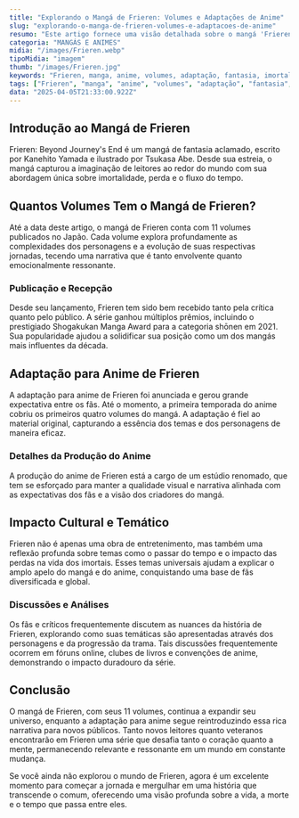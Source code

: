 ```yaml
---
title: "Explorando o Mangá de Frieren: Volumes e Adaptações de Anime"
slug: "explorando-o-manga-de-frieren-volumes-e-adaptacoes-de-anime"
resumo: "Este artigo fornece uma visão detalhada sobre o mangá 'Frieren: Beyond Journey's End', abordando o número atual de volumes publicados e até onde a adaptação para anime cobriu a história original."
categoria: "MANGÁS E ANIMES"
midia: "/images/Frieren.webp"
tipoMidia: "imagem"
thumb: "/images/Frieren.jpg"
keywords: "Frieren, manga, anime, volumes, adaptação, fantasia, imortalidade, narrativa"
tags: ["Frieren", "manga", "anime", "volumes", "adaptação", "fantasia", "imortalidade", "narrativa"]
data: "2025-04-05T21:33:00.922Z"
---
```


## Introdução ao Mangá de Frieren
Frieren: Beyond Journey's End é um mangá de fantasia aclamado, escrito por Kanehito Yamada e ilustrado por Tsukasa Abe. Desde sua estreia, o mangá capturou a imaginação de leitores ao redor do mundo com sua abordagem única sobre imortalidade, perda e o fluxo do tempo.

## Quantos Volumes Tem o Mangá de Frieren?
Até a data deste artigo, o mangá de Frieren conta com 11 volumes publicados no Japão. Cada volume explora profundamente as complexidades dos personagens e a evolução de suas respectivas jornadas, tecendo uma narrativa que é tanto envolvente quanto emocionalmente ressonante.

### Publicação e Recepção
Desde seu lançamento, Frieren tem sido bem recebido tanto pela crítica quanto pelo público. A série ganhou múltiplos prêmios, incluindo o prestigiado Shogakukan Manga Award para a categoria shōnen em 2021. Sua popularidade ajudou a solidificar sua posição como um dos mangás mais influentes da década.

## Adaptação para Anime de Frieren
A adaptação para anime de Frieren foi anunciada e gerou grande expectativa entre os fãs. Até o momento, a primeira temporada do anime cobriu os primeiros quatro volumes do mangá. A adaptação é fiel ao material original, capturando a essência dos temas e dos personagens de maneira eficaz.

### Detalhes da Produção do Anime
A produção do anime de Frieren está a cargo de um estúdio renomado, que tem se esforçado para manter a qualidade visual e narrativa alinhada com as expectativas dos fãs e a visão dos criadores do mangá.

## Impacto Cultural e Temático
Frieren não é apenas uma obra de entretenimento, mas também uma reflexão profunda sobre temas como o passar do tempo e o impacto das perdas na vida dos imortais. Esses temas universais ajudam a explicar o amplo apelo do mangá e do anime, conquistando uma base de fãs diversificada e global.

### Discussões e Análises
Os fãs e críticos frequentemente discutem as nuances da história de Frieren, explorando como suas temáticas são apresentadas através dos personagens e da progressão da trama. Tais discussões frequentemente ocorrem em fóruns online, clubes de livros e convenções de anime, demonstrando o impacto duradouro da série.

## Conclusão
O mangá de Frieren, com seus 11 volumes, continua a expandir seu universo, enquanto a adaptação para anime segue reintroduzindo essa rica narrativa para novos públicos. Tanto novos leitores quanto veteranos encontrarão em Frieren uma série que desafia tanto o coração quanto a mente, permanecendo relevante e ressonante em um mundo em constante mudança.

Se você ainda não explorou o mundo de Frieren, agora é um excelente momento para começar a jornada e mergulhar em uma história que transcende o comum, oferecendo uma visão profunda sobre a vida, a morte e o tempo que passa entre eles.